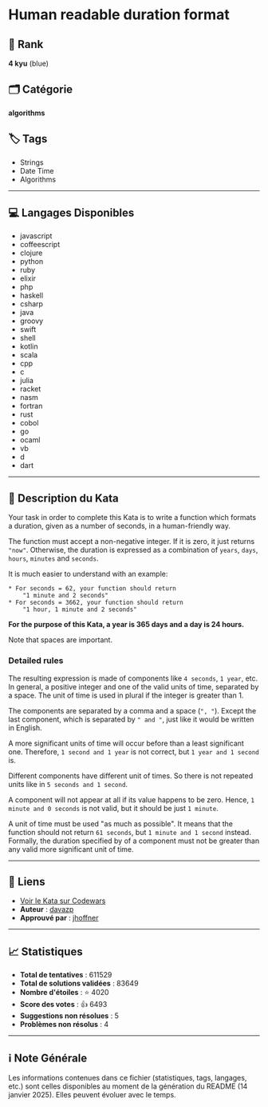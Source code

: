 # Human readable duration format

## 🏅 Rank
**4 kyu** (blue)

## 🗂️ Catégorie
**algorithms**

## 🏷️ Tags
- Strings
- Date Time
- Algorithms

---

## 💻 Langages Disponibles
- javascript
- coffeescript
- clojure
- python
- ruby
- elixir
- php
- haskell
- csharp
- java
- groovy
- swift
- shell
- kotlin
- scala
- cpp
- c
- julia
- racket
- nasm
- fortran
- rust
- cobol
- go
- ocaml
- vb
- d
- dart

---

## 📜 Description du Kata

Your task in order to complete this Kata is to write a function which formats a duration, given as a number of seconds, in a human-friendly way.

The function must accept a non-negative integer. If it is zero, it just returns `"now"`. Otherwise,  the duration is expressed as a combination of `years`, `days`, `hours`, `minutes` and `seconds`.

It is much easier to understand with an example:

```text
* For seconds = 62, your function should return 
    "1 minute and 2 seconds"
* For seconds = 3662, your function should return
    "1 hour, 1 minute and 2 seconds"
```

**For the purpose of this Kata, a year is 365 days and a day is 24 hours.**

Note that spaces are important.


### Detailed rules

The resulting expression is made of components like `4 seconds`, `1 year`, etc.  In general, a positive integer and one of the valid units of time, separated by a space. The unit of time is used in plural if the integer is greater than 1.

The components are separated by a comma and a space (`", "`). Except the last component, which is separated by `" and "`, just like it would be written in English. 

A more significant units of time will occur before than a least significant one. Therefore, `1 second and 1 year` is not correct, but `1 year and 1 second` is.

Different components have different unit of times. So there is not repeated units like in `5 seconds and 1 second`.

A component will not appear at all if its value happens to be zero.  Hence, `1 minute and 0 seconds` is not valid, but it should be just `1 minute`.

 A unit of time must be used "as much as possible". It means that the function should not return `61 seconds`, but `1 minute and 1 second` instead.  Formally, the duration specified by  of a component must not be greater than any valid more significant unit of time.


---

## 🔗 Liens
- [Voir le Kata sur Codewars](https://www.codewars.com/kata/52742f58faf5485cae000b9a)
- **Auteur** : [davazp](https://www.codewars.com/users/davazp)
- **Approuvé par** : [jhoffner](https://www.codewars.com/users/jhoffner)

---

## 📈 Statistiques
- **Total de tentatives** : 611529
- **Total de solutions validées** : 83649
- **Nombre d'étoiles** : ⭐ 4020
- **Score des votes** : 👍 6493
- **Suggestions non résolues** : 5
- **Problèmes non résolus** : 4

---

## ℹ️ Note Générale
Les informations contenues dans ce fichier (statistiques, tags, langages, etc.) sont celles disponibles au moment de la génération du README (14 janvier 2025). Elles peuvent évoluer avec le temps.
